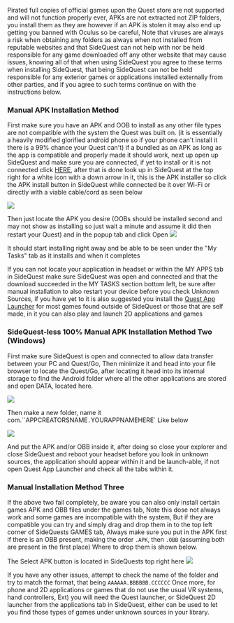 Pirated full copies of official games upon the Quest store are not supported and will not function properly ever, APKs are not extracted not ZIP folders, you install them as they are however if an APK is stolen it may also end up getting you banned with Oculus so be careful, Note that viruses are always a risk when obtaining any folders as always when not installed from reputable websites and that SideQuest can not help with nor be held responsible for any game downloaded off any other website that may cause issues, knowing all of that when using SideQuest you agree to these terms when installing SideQuest, that being SideQuest can not be held responsible for any exterior games or applications installed externally from other parties, and if you agree to such terms continue on with the instructions below.


### Manual APK Installation Method
First make sure you have an APK and OOB to install as any other file types are not compatible with the system the Quest was built on. (it is essentially a heavily modified glorified android phone so if your phone can't install it there is a 99% chance your Quest can't) if a bundled as an APK as long as the app is compatible and properly made it should work, next up open up SideQuest and make sure you are connected, if yet to install or it is not connected click [HERE]( https://github.com/the-expanse/SideQuest/wiki/I-am-having-issues-Connecting-,-what-do-i-do%3F#resetting-your-connection-and-connecting-to-wifi), after that is done look up in SideQuest at the top right for a white icon with a down arrow in it, this is the APK installer so click the APK install button in SideQuest while connected be it over Wi-Fi or directly with a viable cable/cord as seen below

![](https://cdn.discordapp.com/attachments/615234075778875453/704463632708403211/APK.png)

Then just locate the APK you desire (OOBs should be installed second and may not show as installing so just wait a minute and assume it did then restart your Quest) and in the popup tab and click Open
![](https://cdn.discordapp.com/attachments/541467913857662995/636488572664414208/Screenshot_650.png)

It should start installing right away and be able to be seen under the "My Tasks" tab as it installs and when it completes

If you can not locate your application in headset or within the MY APPS tab in SideQuest make sure SideQuest was open and connected and that the download succeeded in the MY TASKS section bottom left, be sure after manual installation to also restart your device before you check Unknown Sources, if you have yet to it is also suggested you install the [Quest App Launcher](https://sidequestvr.com/#/app/199) for most games found outside of SideQuest or those that are self made, in it you can also play and launch 2D applications and games 

### SideQuest-less 100% Manual APK Installation Method Two (Windows)

First make sure SideQuest is open and connected to allow data transfer between your PC and Quest/Go, Then minimize it and head into your file browser to locate the Quest/Go, after locating it head into its internal storage to find the Android folder where all the other applications are stored and open DATA, located here.

![](https://cdn.discordapp.com/attachments/608376262347587595/610233472748879892/Screenshot_1187.png)

Then make a new folder, name it com.``APPCREATORSNAME`.`YOURAPPNAMEHERE` Like below

![](https://cdn.discordapp.com/attachments/608376262347587595/610234165950021700/Screenshot_1188.png)

And put the APK and/or OBB inside it, after doing so close your explorer and close SideQuest and reboot your headset before you look in unknown sources, the application should appear within it and be launch-able, if not open Quest App Launcher and check all the tabs within it.


### Manual Installation Method Three

If the above two fail completely, be aware you can also only install certain games APK and OBB files under the games tab,
Note this dose not always work and some games are incompatible with the system, But if they are compatible you can try and simply drag and drop them in to the top left corner of SideQuests GAMES tab, Always make sure you put in the APK first if there is an OBB present, making the order `.APK`, then `.OBB` (assuming both are present in the first place) Where to drop them is shown below.

The Select APK button is located in SideQuests top right here
![](https://cdn.discordapp.com/attachments/615234075778875453/704463632708403211/APK.png)

If you have any other issues, attempt to check the name of the folder and try to match the format, that being `AAAAAA.BBBBBB.CCCCCC`
Once more, for phone and 2D applications or games that do not use the usual VR systems, hand controllers, Ext) you will need the Quest launcher, or SideQuest 2D launcher from the applications tab in SideQuest, either can be used to let you find those types of games under unknown sources in your library.